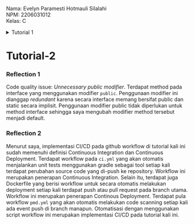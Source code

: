 Nama: Evelyn Paramesti Hotmauli Silalahi <br>
NPM: 2206031012 <br>
Kelas: C <br>

<details>
<summary>Tutorial 1</summary>

# Tutorial-1

### Reflection 1

Pada tutorial kali ini, beberapa prinsip coding standard yang sudah diterapkan antara lain clean code, git flow, dan testing. Prinsip clean code diterapkan dengan menggunakan penamaan variabel, function, dan class yang sesuai dengan fungsinya. Hal ini dilakukan agar nama-nama tersebut lebih mudah diingat dan dipahami. Alur pengerjaan tutorial juga dibantu dengan git flow, tiap fitur dikerjakan di branch git yang berbeda. Untuk menguji jalannya program, diterapkan unit testing dan functional testing.

Namun, beberapa prinsip seperti secure coding dan error handling belum diterapkan sepenuhnya. Program masih bisa dikembangkan dengan menambahkan validasi tipe data input. Selain itu, masih ada beberapa kasus yang kemungkinan menyebabkan error yang belum dihandle, seperti input nama kosong atau input dengan _hazardous character_.

### Reflection 2

1. Setelah membuat unit test, saya merasa bahwa kali ini saya dituntut untuk lebih memperhatikan detail atau bagian-bagian kecil pada program. Untuk suatu class, banyaknya unit test yang dibutuhkan tergantung dari banyaknya fungsi pada class tersebut. Untuk memferivikasi program, code coverage yang dibutuhkan adalah sekitar di atas 80%. Tetapi, code coverage tidak menjamin kesempurnaan program. Bahkan 100% code coverage pun belum tentu berarti program telah sempurna, karena bisa saja masih ada _unexpected scenario_ yang tidak disertakan saat testing.

2. Penambahan class tersebut akan mengurangi _cleanliness_ dari kode program karena terdapat duplikasi kode dengan set up yang tidak berbeda jauh sehingga kode menjadi kurang efisien. Fungsi pemeriksaan kuantitas produk dapat ditambahkan pada class yang sama dengan fungsi untuk create product, tidak perlu membuat class baru.

</details>

# Tutorial-2

### Reflection 1
Code quality issue: *Unnecessary public modifier*. Terdapat method pada interface yang menggunakan modifier `public`. Penggunaan modifier ini dianggap _redundant_ karena secara interface memang bersifat public dan static secara implisit. Penggunaan modifier public tidak diperlukan untuk method interface sehingga saya mengubah modifier method tersebut menjadi default.

### Reflection 2
Menurut saya, implementasi CI/CD pada github workflow di tutorial kali ini sudah memenuhi definisi Continuous Integration dan Continuous Deployment. Terdapat workflow pada `ci.yml` yang akan otomatis menjalankan unit tests menggunakan gradle sebagai tool setiap kali terdapat perubahan source code yang di-push ke repository. Workflow ini merupakan penerapan Continuous Integration. Selain itu, terdapat juga Dockerfile yang berisi workflow untuk secara otomatis melakukan deployment setiap kali terdapat push atau pull request pada branch utama. Workflow ini merupakan penerapan Continous Deployment. Terdapat pula workflow `pmd.yml` yang akan otomatis melakukan code scanning setiap kali ada event push di branch manapun. Otomatisasi dengan menggunakan script workflow ini merupakan implementasi CI/CD pada tutorial kali ini.  
